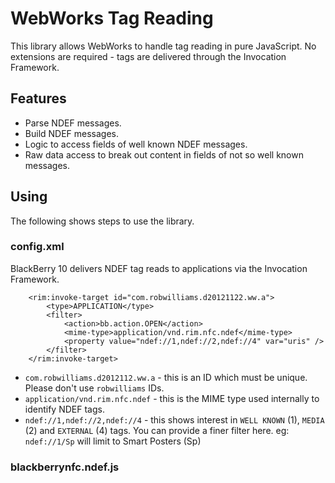 # WebWorks Tag Reading

This library allows WebWorks to handle tag reading in pure JavaScript. No extensions are required - tags are delivered through the Invocation Framework.

## Features

* Parse NDEF messages.
* Build NDEF messages.
* Logic to access fields of well known NDEF messages.
* Raw data access to break out content in fields of not so well known messages.

## Using

The following shows steps to use the library.

### config.xml

BlackBerry 10 delivers NDEF tag reads to applications via the Invocation Framework.

```
	<rim:invoke-target id="com.robwilliams.d20121122.ww.a">
		<type>APPLICATION</type>
		<filter>
			<action>bb.action.OPEN</action>
			<mime-type>application/vnd.rim.nfc.ndef</mime-type>
			<property value="ndef://1,ndef://2,ndef://4" var="uris" />
		</filter>
	</rim:invoke-target>
```

* `com.robwilliams.d2012112.ww.a` - this is an ID which must be unique. Please don't use `robwilliams` IDs.
* `application/vnd.rim.nfc.ndef` - this is the MIME type used internally to identify NDEF tags.
* `ndef://1,ndef://2,ndef://4` - this shows interest in `WELL KNOWN` (1), `MEDIA` (2) and `EXTERNAL` (4) tags. 
  You can provide a finer filter here. eg: `ndef://1/Sp` will limit to Smart Posters (Sp)  

### blackberrynfc.ndef.js


